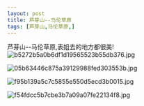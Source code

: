 ```yaml
---
layout: post
title: 芦芽山--马伦草原
tags: [芦芽山,马伦草原,]
---
```

芦芽山--马伦草原,表姐去的地方都很美!
![b5272b5a0b6df1d19565523b55db376.jpg](https://i.loli.net/2019/08/07/O3ylYnePoJCL4aX.jpg)

<!---more--->
![05b63446c875a39129988fed303553b.jpg](https://i.loli.net/2019/08/07/Ws2KSk7yBCLQ3Oa.jpg)

![f95b139a5c7c5855e550d5ecd3b0015.jpg](https://i.loli.net/2019/08/07/vLX5w68Oe2Gsog7.jpg)

![f54fdcc5b7cbe3b7a09a07fe22134f8.jpg](https://i.loli.net/2019/08/07/qwa4ZgFnOthbIXx.jpg)

